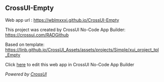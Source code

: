 ## CrossUI-Empty
Web app url : https://wblmxxxi.github.io/CrossUI-Empty

This project was created by CrossUI No-Code App Builder: https://crossui.com/RADGithub

Based on template: https://linb.github.io/CrossUI_Assets/assets/projects/Simple/xui_project_tpl_Empty

Click [here](https://crossui.com/RADGithub/#!from=github&owner=wblmxxxi&repo=CrossUI-Empty) to edit this web app in CrossUI No-Code App Builder

<i>Powered by [CrossUI](https://crossui.com)</i>
